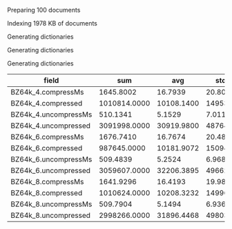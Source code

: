 Preparing 100 documents

Indexing 1978 KB of documents

Generating dictionaries

Generating dictionaries

Generating dictionaries

field | sum | avg | stddev | nulls
----- | --- | --- | ------ | -----
BZ64k_4.compressMs   | 1645.8002 | 16.7939 | 20.8017 | 2
BZ64k_4.compressed   | 1010814.0000 | 10108.1400 | 14953.7635 | 0
BZ64k_4.uncompressMs | 510.1341 | 5.1529 | 7.0116 | 1
BZ64k_4.uncompressed | 3091998.0000 | 30919.9800 | 48764.3192 | 0
BZ64k_6.compressMs   | 1676.7410 | 16.7674 | 20.4869 | 0
BZ64k_6.compressed   | 987645.0000 | 10181.9072 | 15094.2012 | 3
BZ64k_6.uncompressMs | 509.4839 | 5.2524 | 6.9687 | 3
BZ64k_6.uncompressed | 3059607.0000 | 32206.3895 | 49662.2979 | 5
BZ64k_8.compressMs   | 1641.9296 | 16.4193 | 19.9874 | 0
BZ64k_8.compressed   | 1010624.0000 | 10208.3232 | 14996.6668 | 1
BZ64k_8.uncompressMs | 509.7904 | 5.1494 | 6.9368 | 1
BZ64k_8.uncompressed | 2998266.0000 | 31896.4468 | 49803.0938 | 6


